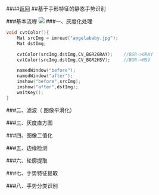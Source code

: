 ####[返回](../README.md/#目录)
##基于手形特征的静态手势识别

###基本流程
![](http://i4.piimg.com/f69854036f6b5d51.png)
###一、灰度化处理

```cpp
void cvtColor(){
	Mat srcImg = imread("angelababy.jpg");
	Mat dstImg;

	cvtColor(srcImg,dstImg,CV_BGR2GRAY);	//BGR->GRAY
	cvtColor(srcImg,dstImg,CV_BGR2HSV);		//BGR->HSV

	namedWindow("before");
	namedWindow("after");
	imshow("before",srcImg);
	imshow("after",dstImg);
	waitKey();
}
```

###二、滤波（ 图像平滑化）

###三、灰度直方图

###四、图像二值化

###五、边缘检测

###六、轮廓提取

###七、手势特征提取

###八、手势分类识别
